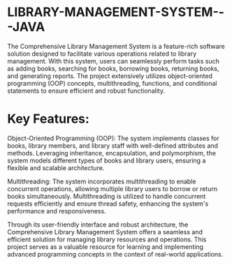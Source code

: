 # LIBRARY-MANAGEMENT-SYSTEM---JAVA
The Comprehensive Library Management System is a feature-rich software solution designed to facilitate various operations related to library management. With this system, users can seamlessly perform tasks such as adding books, searching for books, borrowing books, returning books, and generating reports. The project extensively utilizes object-oriented programming (OOP) concepts, multithreading, functions, and conditional statements to ensure efficient and robust functionality.

# Key Features:

Object-Oriented Programming (OOP): The system implements classes for books, library members, and library staff with well-defined attributes and methods. Leveraging inheritance, encapsulation, and polymorphism, the system models different types of books and library users, ensuring a flexible and scalable architecture.

Multithreading: The system incorporates multithreading to enable concurrent operations, allowing multiple library users to borrow or return books simultaneously. Multithreading is utilized to handle concurrent requests efficiently and ensure thread safety, enhancing the system's performance and responsiveness.

Through its user-friendly interface and robust architecture, the Comprehensive Library Management System offers a seamless and efficient solution for managing library resources and operations. This project serves as a valuable resource for learning and implementing advanced programming concepts in the context of real-world applications.
